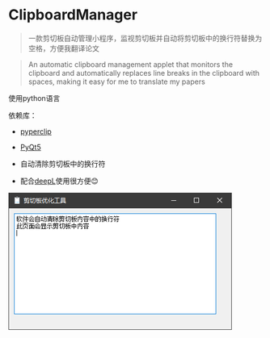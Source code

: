 # ClipboardManager
> 一款剪切板自动管理小程序，监视剪切板并自动将剪切板中的换行符替换为空格，方便我翻译论文

> An automatic clipboard management applet that monitors the clipboard and automatically replaces line breaks in the clipboard with spaces, making it easy for me to translate my papers



使用python语言

依赖库：

* [pyperclip](https://pypi.org/project/pyperclip/)
* [PyQt5](https://pypi.org/project/PyQt5/)



* 自动清除剪切板中的换行符
* 配合[deepL](https://www.deepl.com/zh/translator)使用很方便😊

![interface](interface.png)

